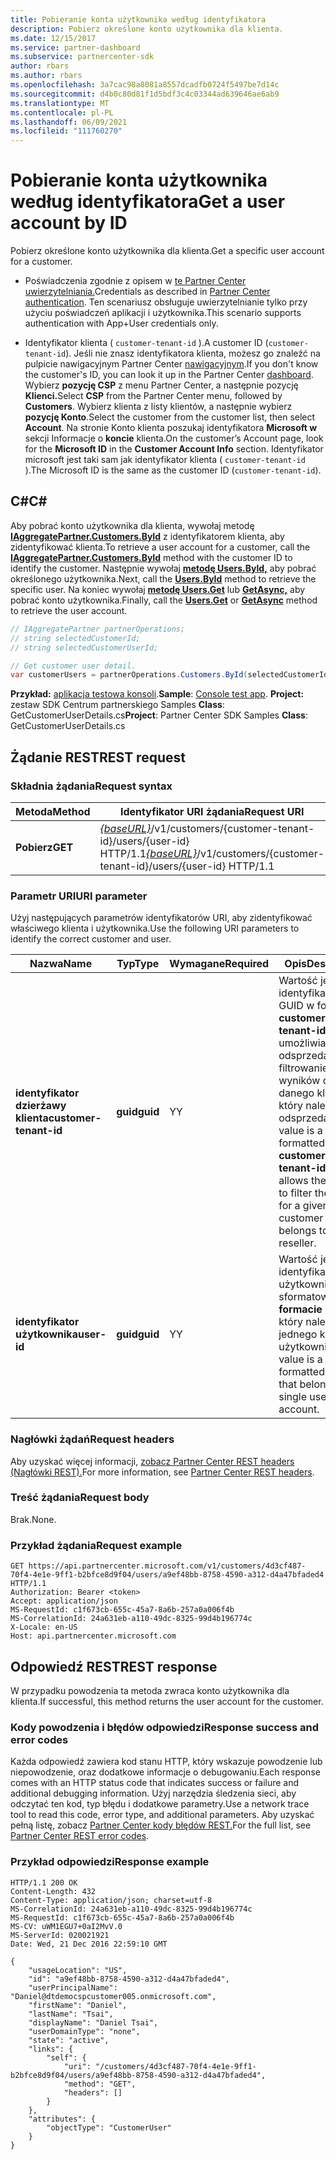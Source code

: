 ```yaml
---
title: Pobieranie konta użytkownika według identyfikatora
description: Pobierz określone konto użytkownika dla klienta.
ms.date: 12/15/2017
ms.service: partner-dashboard
ms.subservice: partnercenter-sdk
author: rbars
ms.author: rbars
ms.openlocfilehash: 3a7cac98a8081a8557dcadfb0724f5497be7d14c
ms.sourcegitcommit: d4b0c80d81f1d5bdf3c4c03344ad639646ae6ab9
ms.translationtype: MT
ms.contentlocale: pl-PL
ms.lasthandoff: 06/09/2021
ms.locfileid: "111760270"
---
```

# <a name="get-a-user-account-by-id"></a><span data-ttu-id="9283c-103">Pobieranie konta użytkownika według identyfikatora</span><span class="sxs-lookup"><span data-stu-id="9283c-103">Get a user account by ID</span></span>

<span data-ttu-id="9283c-104">Pobierz określone konto użytkownika dla klienta.</span><span class="sxs-lookup"><span data-stu-id="9283c-104">Get a specific user account for a customer.</span></span>

- <span data-ttu-id="9283c-105">Poświadczenia zgodnie z opisem w [te Partner Center uwierzytelniania.](partner-center-authentication.md)</span><span class="sxs-lookup"><span data-stu-id="9283c-105">Credentials as described in [Partner Center authentication](partner-center-authentication.md).</span></span> <span data-ttu-id="9283c-106">Ten scenariusz obsługuje uwierzytelnianie tylko przy użyciu poświadczeń aplikacji i użytkownika.</span><span class="sxs-lookup"><span data-stu-id="9283c-106">This scenario supports authentication with App+User credentials only.</span></span>

- <span data-ttu-id="9283c-107">Identyfikator klienta ( `customer-tenant-id` ).</span><span class="sxs-lookup"><span data-stu-id="9283c-107">A customer ID (`customer-tenant-id`).</span></span> <span data-ttu-id="9283c-108">Jeśli nie znasz identyfikatora klienta, możesz go znaleźć na pulpicie nawigacyjnym Partner Center [nawigacyjnym](https://partner.microsoft.com/dashboard).</span><span class="sxs-lookup"><span data-stu-id="9283c-108">If you don't know the customer's ID, you can look it up in the Partner Center [dashboard](https://partner.microsoft.com/dashboard).</span></span> <span data-ttu-id="9283c-109">Wybierz **pozycję CSP** z menu Partner Center, a następnie pozycję **Klienci.**</span><span class="sxs-lookup"><span data-stu-id="9283c-109">Select **CSP** from the Partner Center menu, followed by **Customers**.</span></span> <span data-ttu-id="9283c-110">Wybierz klienta z listy klientów, a następnie wybierz **pozycję Konto**.</span><span class="sxs-lookup"><span data-stu-id="9283c-110">Select the customer from the customer list, then select **Account**.</span></span> <span data-ttu-id="9283c-111">Na stronie Konto klienta poszukaj identyfikatora **Microsoft w** sekcji Informacje o **koncie** klienta.</span><span class="sxs-lookup"><span data-stu-id="9283c-111">On the customer’s Account page, look for the **Microsoft ID** in the **Customer Account Info** section.</span></span> <span data-ttu-id="9283c-112">Identyfikator microsoft jest taki sam jak identyfikator klienta ( `customer-tenant-id` ).</span><span class="sxs-lookup"><span data-stu-id="9283c-112">The Microsoft ID is the same as the customer ID  (`customer-tenant-id`).</span></span>

## <a name="c"></a><span data-ttu-id="9283c-113">C\#</span><span class="sxs-lookup"><span data-stu-id="9283c-113">C\#</span></span>

<span data-ttu-id="9283c-114">Aby pobrać konto użytkownika dla klienta, wywołaj metodę [**IAggregatePartner.Customers.ById**](/dotnet/api/microsoft.store.partnercenter.customers.icustomercollection.byid) z identyfikatorem klienta, aby zidentyfikować klienta.</span><span class="sxs-lookup"><span data-stu-id="9283c-114">To retrieve a user account for a customer, call the [**IAggregatePartner.Customers.ById**](/dotnet/api/microsoft.store.partnercenter.customers.icustomercollection.byid) method with the customer ID to identify the customer.</span></span> <span data-ttu-id="9283c-115">Następnie wywołaj [**metodę Users.ById,**](/dotnet/api/microsoft.store.partnercenter.customerusers.icustomerusercollection.byid) aby pobrać określonego użytkownika.</span><span class="sxs-lookup"><span data-stu-id="9283c-115">Next, call the [**Users.ById**](/dotnet/api/microsoft.store.partnercenter.customerusers.icustomerusercollection.byid) method to retrieve the specific user.</span></span> <span data-ttu-id="9283c-116">Na koniec wywołaj [**metodę Users.Get**](/dotnet/api/microsoft.store.partnercenter.customerusers.icustomerusercollection.get) lub [**GetAsync,**](/dotnet/api/microsoft.store.partnercenter.customerusers.icustomerusercollection.getasync) aby pobrać konto użytkownika.</span><span class="sxs-lookup"><span data-stu-id="9283c-116">Finally, call the [**Users.Get**](/dotnet/api/microsoft.store.partnercenter.customerusers.icustomerusercollection.get) or [**GetAsync**](/dotnet/api/microsoft.store.partnercenter.customerusers.icustomerusercollection.getasync) method to retrieve the user account.</span></span>

``` csharp
// IAggregatePartner partnerOperations;
// string selectedCustomerId;
// string selectedCustomerUserId;

// Get customer user detail.
var customerUsers = partnerOperations.Customers.ById(selectedCustomerId).Users.ById(selectedCustomerUserId).Get();
```

<span data-ttu-id="9283c-117">**Przykład:** [aplikacja testowa konsoli](console-test-app.md).</span><span class="sxs-lookup"><span data-stu-id="9283c-117">**Sample**: [Console test app](console-test-app.md).</span></span> <span data-ttu-id="9283c-118">**Project:** zestaw SDK Centrum partnerskiego Samples **Class**: GetCustomerUserDetails.cs</span><span class="sxs-lookup"><span data-stu-id="9283c-118">**Project**: Partner Center SDK Samples **Class**: GetCustomerUserDetails.cs</span></span>

## <a name="rest-request"></a><span data-ttu-id="9283c-119">Żądanie REST</span><span class="sxs-lookup"><span data-stu-id="9283c-119">REST request</span></span>

### <a name="request-syntax"></a><span data-ttu-id="9283c-120">Składnia żądania</span><span class="sxs-lookup"><span data-stu-id="9283c-120">Request syntax</span></span>

| <span data-ttu-id="9283c-121">Metoda</span><span class="sxs-lookup"><span data-stu-id="9283c-121">Method</span></span>  | <span data-ttu-id="9283c-122">Identyfikator URI żądania</span><span class="sxs-lookup"><span data-stu-id="9283c-122">Request URI</span></span>                                                                                            |
|---------|--------------------------------------------------------------------------------------------------------|
| <span data-ttu-id="9283c-123">**Pobierz**</span><span class="sxs-lookup"><span data-stu-id="9283c-123">**GET**</span></span> | <span data-ttu-id="9283c-124">[*{baseURL}*](partner-center-rest-urls.md)/v1/customers/{customer-tenant-id}/users/{user-id} HTTP/1.1</span><span class="sxs-lookup"><span data-stu-id="9283c-124">[*{baseURL}*](partner-center-rest-urls.md)/v1/customers/{customer-tenant-id}/users/{user-id} HTTP/1.1</span></span> |

### <a name="uri-parameter"></a><span data-ttu-id="9283c-125">Parametr URI</span><span class="sxs-lookup"><span data-stu-id="9283c-125">URI parameter</span></span>

<span data-ttu-id="9283c-126">Użyj następujących parametrów identyfikatorów URI, aby zidentyfikować właściwego klienta i użytkownika.</span><span class="sxs-lookup"><span data-stu-id="9283c-126">Use the following URI parameters to identify the correct customer and user.</span></span>

| <span data-ttu-id="9283c-127">Nazwa</span><span class="sxs-lookup"><span data-stu-id="9283c-127">Name</span></span>                   | <span data-ttu-id="9283c-128">Typ</span><span class="sxs-lookup"><span data-stu-id="9283c-128">Type</span></span>     | <span data-ttu-id="9283c-129">Wymagane</span><span class="sxs-lookup"><span data-stu-id="9283c-129">Required</span></span> | <span data-ttu-id="9283c-130">Opis</span><span class="sxs-lookup"><span data-stu-id="9283c-130">Description</span></span>                                                                                                                                            |
|------------------------|----------|----------|--------------------------------------------------------------------------------------------------------------------------------------------------------|
| <span data-ttu-id="9283c-131">**identyfikator dzierżawy klienta**</span><span class="sxs-lookup"><span data-stu-id="9283c-131">**customer-tenant-id**</span></span> | <span data-ttu-id="9283c-132">**guid**</span><span class="sxs-lookup"><span data-stu-id="9283c-132">**guid**</span></span> | <span data-ttu-id="9283c-133">Y</span><span class="sxs-lookup"><span data-stu-id="9283c-133">Y</span></span>        | <span data-ttu-id="9283c-134">Wartość jest identyfikatorem GUID w formacie **customer-tenant-id,** który umożliwia odsprzedawcy filtrowanie wyników dla danego klienta, który należy do odsprzedawcy.</span><span class="sxs-lookup"><span data-stu-id="9283c-134">The value is a GUID formatted **customer-tenant-id** that allows the reseller to filter the results for a given customer that belongs to the reseller.</span></span> |
| <span data-ttu-id="9283c-135">**identyfikator użytkownika**</span><span class="sxs-lookup"><span data-stu-id="9283c-135">**user-id**</span></span>            | <span data-ttu-id="9283c-136">**guid**</span><span class="sxs-lookup"><span data-stu-id="9283c-136">**guid**</span></span> | <span data-ttu-id="9283c-137">Y</span><span class="sxs-lookup"><span data-stu-id="9283c-137">Y</span></span>        | <span data-ttu-id="9283c-138">Wartość jest identyfikatorem użytkownika sformatowanym w **formacie** GUID, który należy do jednego konta użytkownika.</span><span class="sxs-lookup"><span data-stu-id="9283c-138">The value is a GUID formatted **user-id** that belongs to a single user account.</span></span>                                                                       |

### <a name="request-headers"></a><span data-ttu-id="9283c-139">Nagłówki żądań</span><span class="sxs-lookup"><span data-stu-id="9283c-139">Request headers</span></span>

<span data-ttu-id="9283c-140">Aby uzyskać więcej informacji, [zobacz Partner Center REST headers (Nagłówki REST).](headers.md)</span><span class="sxs-lookup"><span data-stu-id="9283c-140">For more information, see [Partner Center REST headers](headers.md).</span></span>

### <a name="request-body"></a><span data-ttu-id="9283c-141">Treść żądania</span><span class="sxs-lookup"><span data-stu-id="9283c-141">Request body</span></span>

<span data-ttu-id="9283c-142">Brak.</span><span class="sxs-lookup"><span data-stu-id="9283c-142">None.</span></span>

### <a name="request-example"></a><span data-ttu-id="9283c-143">Przykład żądania</span><span class="sxs-lookup"><span data-stu-id="9283c-143">Request example</span></span>

```http
GET https://api.partnercenter.microsoft.com/v1/customers/4d3cf487-70f4-4e1e-9ff1-b2bfce8d9f04/users/a9ef48bb-8758-4590-a312-d4a47bfaded4 HTTP/1.1
Authorization: Bearer <token>
Accept: application/json
MS-RequestId: c1f673cb-655c-45a7-8a6b-257a0a006f4b
MS-CorrelationId: 24a631eb-a110-49dc-8325-99d4b196774c
X-Locale: en-US
Host: api.partnercenter.microsoft.com
```

## <a name="rest-response"></a><span data-ttu-id="9283c-144">Odpowiedź REST</span><span class="sxs-lookup"><span data-stu-id="9283c-144">REST response</span></span>

<span data-ttu-id="9283c-145">W przypadku powodzenia ta metoda zwraca konto użytkownika dla klienta.</span><span class="sxs-lookup"><span data-stu-id="9283c-145">If successful, this method returns the user account for the customer.</span></span>

### <a name="response-success-and-error-codes"></a><span data-ttu-id="9283c-146">Kody powodzenia i błędów odpowiedzi</span><span class="sxs-lookup"><span data-stu-id="9283c-146">Response success and error codes</span></span>

<span data-ttu-id="9283c-147">Każda odpowiedź zawiera kod stanu HTTP, który wskazuje powodzenie lub niepowodzenie, oraz dodatkowe informacje o debugowaniu.</span><span class="sxs-lookup"><span data-stu-id="9283c-147">Each response comes with an HTTP status code that indicates success or failure and additional debugging information.</span></span> <span data-ttu-id="9283c-148">Użyj narzędzia śledzenia sieci, aby odczytać ten kod, typ błędu i dodatkowe parametry.</span><span class="sxs-lookup"><span data-stu-id="9283c-148">Use a network trace tool to read this code, error type, and additional parameters.</span></span> <span data-ttu-id="9283c-149">Aby uzyskać pełną listę, zobacz [Partner Center kody błędów REST.](error-codes.md)</span><span class="sxs-lookup"><span data-stu-id="9283c-149">For the full list, see [Partner Center REST error codes](error-codes.md).</span></span>

### <a name="response-example"></a><span data-ttu-id="9283c-150">Przykład odpowiedzi</span><span class="sxs-lookup"><span data-stu-id="9283c-150">Response example</span></span>

```http
HTTP/1.1 200 OK
Content-Length: 432
Content-Type: application/json; charset=utf-8
MS-CorrelationId: 24a631eb-a110-49dc-8325-99d4b196774c
MS-RequestId: c1f673cb-655c-45a7-8a6b-257a0a006f4b
MS-CV: uWM1EGU7+0aI2MvV.0
MS-ServerId: 020021921
Date: Wed, 21 Dec 2016 22:59:10 GMT

{
    "usageLocation": "US",
    "id": "a9ef48bb-8758-4590-a312-d4a47bfaded4",
    "userPrincipalName": "Daniel@dtdemocspcustomer005.onmicrosoft.com",
    "firstName": "Daniel",
    "lastName": "Tsai",
    "displayName": "Daniel Tsai",
    "userDomainType": "none",
    "state": "active",
    "links": {
        "self": {
            "uri": "/customers/4d3cf487-70f4-4e1e-9ff1-b2bfce8d9f04/users/a9ef48bb-8758-4590-a312-d4a47bfaded4",
            "method": "GET",
            "headers": []
        }
    },
    "attributes": {
        "objectType": "CustomerUser"
    }
}
```
